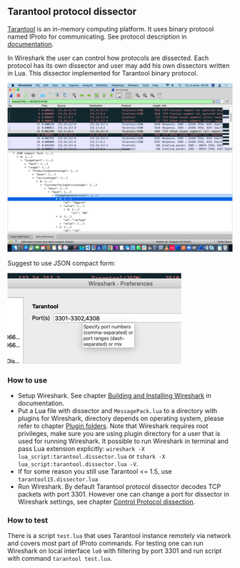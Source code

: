 ## Tarantool protocol dissector

[Tarantool](https://www.tarantool.io/en/) is an in-memory computing platform.
It uses binary protocol named IProto for communicating. See protocol
description in [documentation][box-protocol].

In Wireshark the user can control how protocols are dissected. Each protocol
has its own dissector and user may add his own dissectors written in Lua. This
dissector implemented for Tarantool binary protocol.

![Wireshark][screenshot]

Suggest to use JSON compact form:

![Settings][settings]

### How to use

- Setup Wireshark. See chapter [Building and Installing
  Wireshark][building-and-installing-wireshark] in documentation.
- Put a Lua file with dissector and `MessagePack.lua` to a directory with
  plugins for Wireshark, directory depends on operating system, please refer to
  chapter [Plugin folders][plugin-folders].
  Note that Wireshark requires root privileges, make sure you are using plugin
  directory for a user that is used for running Wireshark. It possible to run
  Wireshark in terminal and pass Lua extension explicitly: `wireshark -X
  lua_script:tarantool.dissector.lua` or `tshark -X
  lua_script:tarantool.dissector.lua -V`.
- If for some reason you still use Tarantool <= 1.5, use `tarantool15.dissector.lua`
- Run Wireshark. By default Tarantool protocol dissector decodes TCP packets
  with port 3301. However one can change a port for dissector in Wireshark
  settings, see chapter [Control Protocol dissection][control-protocol-dissection].

### How to test

There is a script `test.lua` that uses Tarantool instance remotely via network
and covers most part of IProto commands. For testing one can run Wireshark on
local interface `lo0` with filtering by port 3301 and run script with command
`tarantool test.lua`.

[box-protocol]: https://www.tarantool.io/en/doc/latest/dev_guide/internals/box_protocol/
[screenshot]: screenshot.png
[settings]: settings.png
[building-and-installing-wireshark]: https://www.wireshark.org/docs/wsug_html_chunked/ChapterBuildInstall.html
[plugin-folders]: https://www.wireshark.org/docs/wsug_html_chunked/ChPluginFolders.html
[control-protocol-dissection]: https://www.wireshark.org/docs/wsug_html_chunked/ChCustProtocolDissectionSection.html
